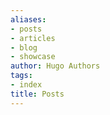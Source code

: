 ```yaml
---
aliases:
- posts
- articles
- blog
- showcase
author: Hugo Authors
tags:
- index
title: Posts
---
```

